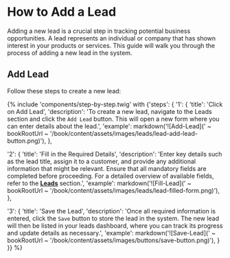 # How to Add a Lead

Adding a new lead is a crucial step in tracking potential business opportunities. A lead represents an individual or company that has shown interest in your products or services. This guide will walk you through the process of adding a new lead in the system.

## Add Lead

Follow these steps to create a new lead:

{% include 'components/step-by-step.twig' with {'steps': {
  '1': {
    'title': 'Click on Add Lead',
    'description': 'To create a new lead, navigate to the Leads section and click the `Add Lead` button. This will open a new form where you can enter details about the lead.',
    'example': markdown('![Add-Lead](' ~ bookRootUrl ~ '/book/content/assets/images/leads/lead-add-lead-button.png)'),
  },

  '2': {
    'title': 'Fill in the Required Details',
    'description': 'Enter key details such as the lead title, assign it to a customer, and provide any additional information that might be relevant. Ensure that all mandatory fields are completed before proceeding. For a detailed overview of available fields, refer to the **[Leads](../leads)** section.',
    'example': markdown('![Fill-Lead](' ~ bookRootUrl ~ '/book/content/assets/images/leads/lead-filled-form.png)'),
  },

  '3': {
    'title': 'Save the Lead',
    'description': 'Once all required information is entered, click the `Save` button to store the lead in the system. The new lead will then be listed in your leads dashboard, where you can track its progress and update details as necessary.',
    'example': markdown('![Save-Lead](' ~ bookRootUrl ~ '/book/content/assets/images/buttons/save-button.png)'),
  }
}} %}
